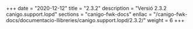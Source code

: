 +++
date        = "2020-12-12"
title       = "2.3.2"
description = "Versió 2.3.2 canigo.support.lopd"
sections    = "canigo-fwk-docs"
enllac		= "/canigo-fwk-docs/documentacio-llibreries/canigo.support.lopd/2.3.2/"
weight		= 6
+++
